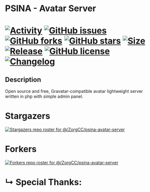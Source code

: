 # PSINA - Avatar Server
#  [![Activity](https://img.shields.io/github/commit-activity/m/ZorgCC/psina-avatar-server?label=commits&style=flat-square)](https://github.com/ZorgCC/psina-avatar-server/commits) [![GitHub issues](https://img.shields.io/github/issues/ZorgCC/psina-avatar-server.svg?style=popout-square)](https://github.com/ZorgCC/psina-avatar-server/issues) [![GitHub forks](https://img.shields.io/github/forks/ZorgCC/psina-avatar-server.svg?style=popout-square)](https://github.com/ZorgCC/psina-avatar-server/network) [![GitHub stars](https://img.shields.io/github/stars/ZorgCC/psina-avatar-server.svg?style=popout-square)](https://github.com/ZorgCC/psina-avatar-server/stargazers)  [![Size](https://img.shields.io/github/repo-size/ZorgCC/psina-avatar-server?label=size&style=flat-square)](https://github.com/ZorgCC/psina-avatar-server/archive/master.zip) [![Release](https://img.shields.io/github/v/release/ZorgCC/psina-avatar-server?style=flat-square)](https://github.com/ZorgCC/psina-avatar-server/releases) [![GitHub license](https://img.shields.io/github/license/ZorgCC/psina-avatar-server.svg?style=popout-square)](LICENSE.md) [![Changelog](https://img.shields.io/badge/Changelog-yellow.svg?style=popout-square)](CHANGELOG.md)

## Description

Open source and free, Gravatar-compatible avatar lightweight server written in php with simple admin panel.

# Stargazers
[![Stargazers repo roster for @/ZorgCC/psina-avatar-server](https://reporoster.com/stars/dark/ZorgCC/psina-avatar-server)](https://github.com/ZorgCC/psina-avatar-server/stargazers)

# Forkers
[![Forkers repo roster for @/ZorgCC/psina-avatar-server](https://reporoster.com/forks/dark/ZorgCC/psina-avatar-server)](https://github.com/ZorgCC/psina-avatar-server/network/members)

# &#8627; Special Thanks:
